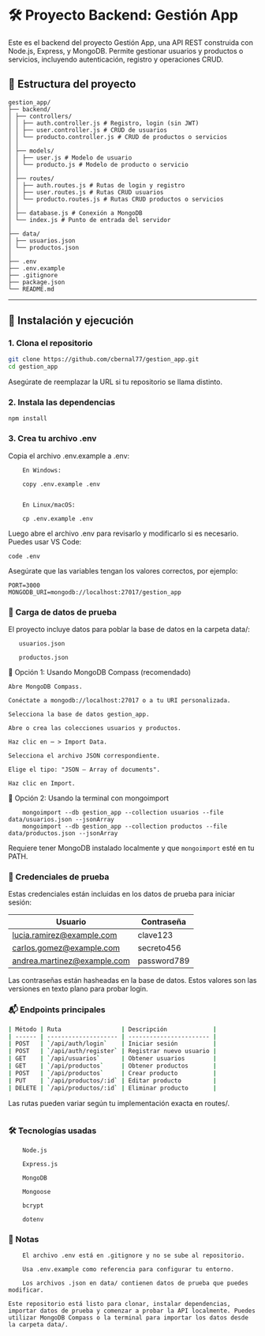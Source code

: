 # 🛠️ Proyecto Backend: Gestión App

Este es el backend del proyecto Gestión App, una API REST construida con Node.js, Express, y MongoDB. Permite gestionar usuarios y productos o servicios, incluyendo autenticación, registro y operaciones CRUD.

## 📁 Estructura del proyecto

```
gestion_app/
├── backend/
│ ├── controllers/
│ │ ├── auth.controller.js # Registro, login (sin JWT)
│ │ ├── user.controller.js # CRUD de usuarios
│ │ └── producto.controller.js # CRUD de productos o servicios
│ │
│ ├── models/
│ │ ├── user.js # Modelo de usuario
│ │ └── producto.js # Modelo de producto o servicio
│ │
│ ├── routes/
│ │ ├── auth.routes.js # Rutas de login y registro
│ │ ├── user.routes.js # Rutas CRUD usuarios
│ │ └── producto.routes.js # Rutas CRUD productos o servicios
│ │
│ ├── database.js # Conexión a MongoDB
│ └── index.js # Punto de entrada del servidor
│
├── data/
│ ├── usuarios.json
│ └── productos.json
│
├── .env
├── .env.example
├── .gitignore
├── package.json
└── README.md

```
---

## 🚀 Instalación y ejecución

### 1. Clona el repositorio

```bash
git clone https://github.com/cbernal77/gestion_app.git
cd gestion_app
```
Asegúrate de reemplazar la URL si tu repositorio se llama distinto.

### 2. Instala las dependencias

```
npm install

```

### 3. Crea tu archivo .env

Copia el archivo .env.example a .env:
```
    En Windows:

    copy .env.example .env


    En Linux/macOS:

    cp .env.example .env
```
Luego abre el archivo .env para revisarlo y modificarlo si es necesario. Puedes usar VS Code:

```
code .env
```

Asegúrate que las variables tengan los valores correctos, por ejemplo:
```
PORT=3000
MONGODB_URI=mongodb://localhost:27017/gestion_app
```

### 🧪 Carga de datos de prueba

El proyecto incluye datos para poblar la base de datos en la carpeta data/:

 ```
    usuarios.json

    productos.json
```
🔹 Opción 1: Usando MongoDB Compass (recomendado)

    Abre MongoDB Compass.

    Conéctate a mongodb://localhost:27017 o a tu URI personalizada.

    Selecciona la base de datos gestion_app.

    Abre o crea las colecciones usuarios y productos.

    Haz clic en ⋯ > Import Data.

    Selecciona el archivo JSON correspondiente.

    Elige el tipo: "JSON – Array of documents".

    Haz clic en Import.

🔹 Opción 2: Usando la terminal con mongoimport
```
    mongoimport --db gestion_app --collection usuarios --file data/usuarios.json --jsonArray
    mongoimport --db gestion_app --collection productos --file data/productos.json --jsonArray
```
Requiere tener MongoDB instalado localmente y que ```mongoimport``` esté en tu PATH.


### 🔐 Credenciales de prueba

Estas credenciales están incluidas en los datos de prueba para iniciar sesión:

|Usuario                                                            | Contraseña  |
| ----------------------------------------------------------------- | ----------- |
| [lucia.ramirez@example.com](mailto:lucia.ramirez@example.com)     | clave123    |
| [carlos.gomez@example.com](mailto:carlos.gomez@example.com)       | secreto456  |
| [andrea.martinez@example.com](mailto:andrea.martinez@example.com) | password789 |


Las contraseñas están hasheadas en la base de datos. Estos valores son las versiones en texto plano para probar login.



### 📬 Endpoints principales

```bash
| Método | Ruta                 | Descripción             |
| ------ | -------------------- | ----------------------- |
| POST   | `/api/auth/login`    | Iniciar sesión          |
| POST   | `/api/auth/register` | Registrar nuevo usuario |
| GET    | `/api/usuarios`      | Obtener usuarios        |
| GET    | `/api/productos`     | Obtener productos       |
| POST   | `/api/productos`     | Crear producto          |
| PUT    | `/api/productos/:id` | Editar producto         |
| DELETE | `/api/productos/:id` | Eliminar producto       |
```

Las rutas pueden variar según tu implementación exacta en routes/.

```
```

### 🛠️ Tecnologías usadas
```
    Node.js

    Express.js

    MongoDB

    Mongoose

    bcrypt

    dotenv
```
### 📌 Notas
```
    El archivo .env está en .gitignore y no se sube al repositorio.

    Usa .env.example como referencia para configurar tu entorno.

    Los archivos .json en data/ contienen datos de prueba que puedes modificar.

Este repositorio está listo para clonar, instalar dependencias, importar datos de prueba y comenzar a probar la API localmente. Puedes utilizar MongoDB Compass o la terminal para importar los datos desde la carpeta data/.
```